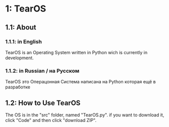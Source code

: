 # 1: TearOS
## 1.1: About
### 1.1.1: in English
TearOS is an Operating System written in Python wich is currently in development.
### 1.1.2: in Russian / на Русском
TearOS это Операцонная Система написана на Python которая ещё в разработке
## 1.2: How to Use TearOS
The OS is in the "src" folder, named "TearOS.py". if you want to download it, click "Code" and then click "download ZIP".
